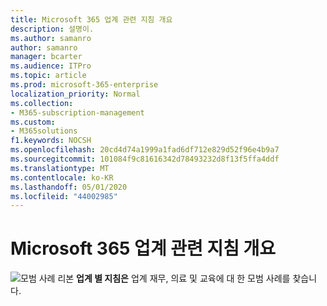```yaml
---
title: Microsoft 365 업계 관련 지침 개요
description: 설명이.
ms.author: samanro
author: samanro
manager: bcarter
ms.audience: ITPro
ms.topic: article
ms.prod: microsoft-365-enterprise
localization_priority: Normal
ms.collection:
- M365-subscription-management
ms.custom:
- M365solutions
f1.keywords: NOCSH
ms.openlocfilehash: 20cd4d74a1999a1fad6df712e829d52f96e4b9a7
ms.sourcegitcommit: 101084f9c81616342d78493232d8f13f5ffa4ddf
ms.translationtype: MT
ms.contentlocale: ko-KR
ms.lasthandoff: 05/01/2020
ms.locfileid: "44002985"
---
```

# <a name="microsoft-365-industry-specific-guidance-overview"></a>Microsoft 365 업계 관련 지침 개요

![모범 사례 리본](https://docs.microsoft.com/office/media/icons/best-practices-blue.png) **업계 별 지침은** 업계 재무, 의료 및 교육에 대 한 모범 사례를 찾습니다.
